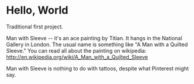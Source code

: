 Hello, World
============

Traditional first project.

Man with Sleeve -- it's an ace painting by Titian. It hangs in the National Gallery in London. The usual name is something like "A Man with a Quilted Sleeve." You can read all about the painting on wikipedia: http://en.wikipedia.org/wiki/A_Man_with_a_Quilted_Sleeve

Man with Sleeve is nothing to do with tattoos, despite what Pinterest might say.

